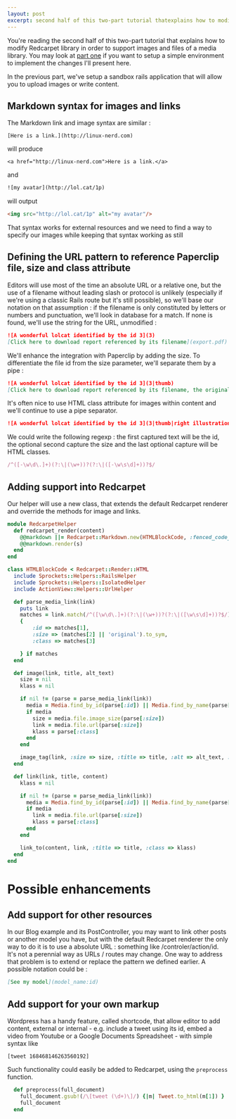 ```yaml
---
layout: post
excerpt: second half of this two-part tutorial thatexplains how to modify Redcarpet library in order to support images and files of a media library
---
```


<div class="alert alert-info">
  <i class="icon-info-sign"></i>
  You're reading the second half of this two-part tutorial that
  explains how to modify Redcarpet library in order to support images
  and files of a media library. You may look at <a href="/blog/tutorial-how-to-extend-markdown-slash-redcarpet-to-support-a-media-library">part one</a> if you want
  to setup a simple environment to implement the changes I'll present
  here.
</div>

In the previous part, we've setup a sandbox rails application that
will allow you to upload images or write content.

## Markdown syntax for images and links 
The Markdown link and image syntax are similar : 

```
[Here is a link.](http://linux-nerd.com)
```

will produce

```
<a href="http://linux-nerd.com">Here is a link.</a>
```

and

```html
![my avatar](http://lol.cat/1p)
```

will output

```html
<img src="http://lol.cat/1p" alt="my avatar"/>
```

That syntax works for external resources and we need to find a way to specify our images while keeping that syntax working as  still

## Defining the URL pattern to reference Paperclip file, size and class attribute 
Editors will use most of the time an absolute URL or a relative one,
but the use of a filename without leading slash or protocol is
unlikely (especially if we're using a classic Rails route but it's
still possible), so we'll base our notation on that assumption : if
the filename is only constituted by letters or numbers and
punctuation, we'll look in database for a match. If none is found,
we'll use the string for the URL, unmodified :

```markdown
![A wonderful lolcat identified by the id 3](3)
[Click here to download report referenced by its filename](export.pdf)
```

We'll enhance the integration with Paperclip by adding the size. To differentiate the file id from the size parameter, we'll separate them by a pipe :

```markdown
![A wonderful lolcat identified by the id 3](3|thumb)
[Click here to download report referenced by its filename, the original size is implied](export.pdf)
```

It's often nice to use HTML class attribute for images within content and we'll continue to use a pipe separator.

```markdown
![A wonderful lolcat identified by the id 3](3|thumb|right illustration)
```

We could write the following regexp : the first captured text will be the id, the optional second capture the size and the last optional capture will be HTML classes.

```ruby
/^([-\w\d\.]+)(?:\|(\w+))?(?:\|([-\w\s\d]+))?$/
```

## Adding support into Redcarpet

Our helper will use a new class, that extends the default Redcarpet renderer and override the methods for image and links.

```ruby
module RedcarpetHelper
  def redcarpet_render(content)
    @@markdown ||= Redcarpet::Markdown.new(HTMLBlockCode, :fenced_code_blocks => true)
    @@markdown.render(s)
  end
end

class HTMLBlockCode < Redcarpet::Render::HTML
  include Sprockets::Helpers::RailsHelper
  include Sprockets::Helpers::IsolatedHelper
  include ActionView::Helpers::UrlHelper

  def parse_media_link(link)
    puts link
    matches = link.match(/^([\w\d\.]+)(?:\|(\w+))?(?:\|([\w\s\d]+))?$/)
    {
        :id => matches[1],
        :size => (matches[2] || 'original').to_sym,
        :class => matches[3]

    } if matches
  end

  def image(link, title, alt_text)
    size = nil
    klass = nil

    if nil != (parse = parse_media_link(link))
      media = Media.find_by_id(parse[:id]) || Media.find_by_name(parse[:id])
      if media
        size = media.file.image_size(parse[:size])
        link = media.file.url(parse[:size])
        klass = parse[:class]
      end
    end

    image_tag(link, :size => size, :title => title, :alt => alt_text, :class => klass)
  end

  def link(link, title, content)
    klass = nil

    if nil != (parse = parse_media_link(link))
      media = Media.find_by_id(parse[:id]) || Media.find_by_name(parse[:id])
      if media
        link = media.file.url(parse[:size])
        klass = parse[:class]
      end
    end

    link_to(content, link, :title => title, :class => klass)
  end
end
```

# Possible enhancements
## Add support for other resources
In our Blog example and its PostController, you may want to link other posts or another model you have, but with the default Redcarpet renderer the only way to do it is to use a absolute URL : something like /controler/action/id. It's not a perennial way as URLs / routes may change. One way to address that problem is to extend or replace the pattern we defined earlier. A possible notation could be :

```markdown
[See my model](model_name:id)
```

## Add support for your own markup
Wordpress has a handy feature, called shortcode, that allow editor to add content, external or internal - e.g. include a tweet using its id, embed a video from Youtube or a Google Documents Spreadsheet - with simple syntax like 

```
[tweet 168468146263560192] 
```

Such functionality could easily be added to Redcarpet, using the `preprocess` function.

```ruby
  def preprocess(full_document)
    full_document.gsub!(/\[tweet (\d+)\]/) {|m| Tweet.to_html(m[1]) }
    full_document
  end
```
